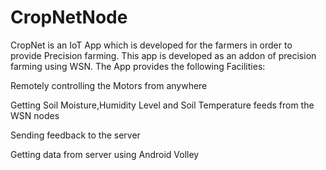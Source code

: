 # CropNetNode

CropNet is an IoT App which is developed for the farmers in order to provide Precision farming. This app is developed as an addon of precision farming using WSN. The App provides the following Facilities:

Remotely controlling the Motors from anywhere

Getting Soil Moisture,Humidity Level and Soil Temperature feeds from the WSN nodes

Sending feedback to the server

Getting data from server using Android Volley
